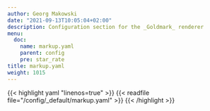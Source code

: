 ```yaml
---
author: Georg Makowski
date: "2021-09-13T10:05:04+02:00"
description: Configuration section for the _Goldmark_ renderer
menu:
  doc:
    name: markup.yaml
    parent: config
    pre: star_rate
title: markup.yaml
weight: 1015
---
```


{{< highlight yaml "linenos=true" >}}
{{< readfile file="/config/_default/markup.yaml" >}}
{{< /highlight >}}
